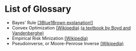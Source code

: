 # List of Glossary

* Bayes' Rule [(3Blue1Brown explanation!)](https://www.3blue1brown.com/videos-blog/bayes-theorem-and-making-probability-intuitive)
* Convex Optimization [(Wikipedia)](https://en.wikipedia.org/wiki/Convex_optimization) [(a textbook by Boyd and Vandenberghe)](https://web.stanford.edu/~boyd/cvxbook/)
* Empirical Risk Minization [(Wikipedia)](https://en.wikipedia.org/wiki/Empirical_risk_minimization)
* Pseudoinverse, or Moore-Penrose Inverse [(Wikipedia)](https://en.wikipedia.org/wiki/Moore–Penrose_inverse)

